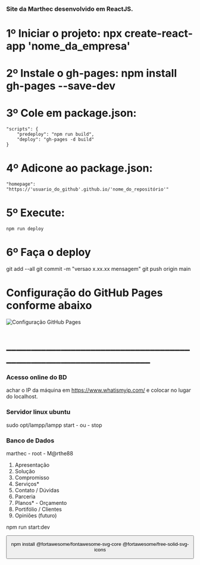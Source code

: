 ### Site da Marthec desenvolvido em ReactJS.

# 1º Iniciar o projeto: npx create-react-app 'nome_da_empresa'
# 2º Instale o gh-pages: npm install gh-pages --save-dev

# 3º Cole em package.json:

    "scripts": {
        "predeploy": "npm run build",
        "deploy": "gh-pages -d build"
    }

# 4º Adicone ao package.json:

    "homepage": "https://'usuario_do_github'.github.io/'nome_do_repositório'"

# 5º Execute: 
    npm run deploy

# 6º Faça o deploy
 git add --all 
 git commit -m "versao x.xx.xx mensagem"
 git push origin main

# Configuração do GitHub Pages conforme abaixo
![Configuração GitHub Pages](/public/gh-pages.png)


# __________________________________________________________________
### Acesso online do BD
achar o IP da máquina em https://www.whatismyip.com/ e colocar no lugar do localhost.

### Servidor linux ubuntu
sudo opt/lampp/lampp start - ou - stop

### Banco de Dados
marthec - root - M@rthe88


1. Apresentação
2. Solução
3. Compromisso
4. Serviços*
5. Contato / Dúvidas
6. Parceria
7. Planos* - Orçamento
8. Portifólio / Clientes
9. Opiniões (futuro)

npm run start:dev

<Button to="/solicitacao" label="Solicitação" />

npm install @fortawesome/fontawesome-svg-core @fortawesome/free-solid-svg-icons 


